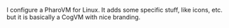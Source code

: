I configure a PharoVM for Linux. 
It adds some specific stuff, like icons, etc. but it is basically a CogVM with nice branding. 